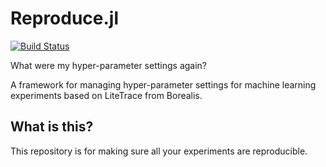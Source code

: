 # Reproduce.jl
[![Build Status](https://travis-ci.com/mkschleg/Reproduce.jl.svg?branch=master)](https://travis-ci.com/mkschleg/Reproduce.jl)

What were my hyper-parameter settings again?

A framework for managing hyper-parameter settings for machine learning experiments based on LiteTrace from Borealis.

## What is this?

This repository is for making sure all your experiments are reproducible.

